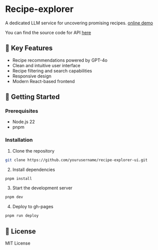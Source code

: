 # Recipe-explorer
A dedicated LLM service for uncovering promising recipes.
 [online demo](https://zakiehshakeri.github.io/recipe-explorer-ui/)

 You can find the source code for API [here](https://github.com/ZakiehShakeri/recipe-explorer-api)

## 🌟 Key Features

- Recipe recommendations powered by GPT-4o
- Clean and intuitive user interface
- Recipe filtering and search capabilities
- Responsive design
- Modern React-based frontend

## 🚀 Getting Started

### Prerequisites
- Node.js 22
- pnpm

### Installation
1. Clone the repository
```bash
git clone https://github.com/yourusername/recipe-explorer-ui.git
```

2. Install dependencies
```bash
pnpm install
```

3. Start the development server
```bash
pnpm dev
```

4. Deploy to gh-pages
```bash
pnpm run deploy
```

## 📝 License
MIT License

